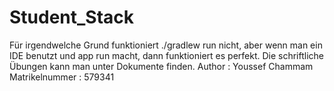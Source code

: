 # Student_Stack
Für irgendwelche Grund funktioniert ./gradlew run nicht, aber wenn man ein IDE benutzt und app run macht, dann funktioniert es perfekt.
Die schriftliche Übungen kann man unter Dokumente finden. 
Author : Youssef Chammam
Matrikelnummer : 579341
